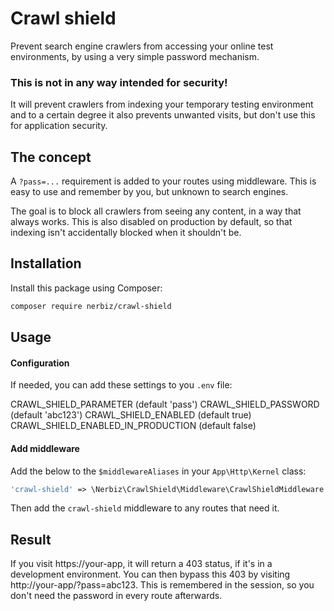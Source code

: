 # Crawl shield

Prevent search engine crawlers from accessing your online test environments, by using a very simple password mechanism.

### This is not in any way intended for security!

It will prevent crawlers from indexing your temporary testing environment and to a certain degree it also prevents unwanted visits, but don't use this for application security.

## The concept

A `?pass=...` requirement is added to your routes using middleware. This is easy to use and remember by you, but unknown to search engines.

The goal is to block all crawlers from seeing any content, in a way that always works. This is also disabled on production by default, so that indexing isn't accidentally blocked when it shouldn't be.

## Installation

Install this package using Composer:

```sh
composer require nerbiz/crawl-shield
```

## Usage

#### Configuration

If needed, you can add these settings to you `.env` file:

CRAWL_SHIELD_PARAMETER (default 'pass')
CRAWL_SHIELD_PASSWORD (default 'abc123')
CRAWL_SHIELD_ENABLED (default true)
CRAWL_SHIELD_ENABLED_IN_PRODUCTION (default false)

#### Add middleware

Add the below to the `$middlewareAliases` in your `App\Http\Kernel` class:

```php
'crawl-shield' => \Nerbiz\CrawlShield\Middleware\CrawlShieldMiddleware::class,
```

Then add the `crawl-shield` middleware to any routes that need it.

## Result

If you visit https://your-app, it will return a 403 status, if it's in a development environment. You can then bypass this 403 by visiting http://your-app/?pass=abc123. This is remembered in the session, so you don't need the password in every route afterwards.
